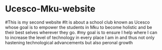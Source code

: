 # Ucesco-Mku-website
#This is my second website 
#It is about a school club known as Ucesco whose goal is to empower the students in Mku to become holistic and be their best selves wherever they go.
#my goal is to ensure I help where I can to increase the level of technology in every place I am in and thus not only hastening technological advancements but also peronal growth
